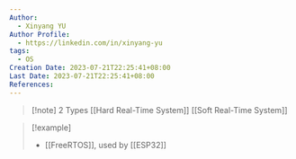 ```yaml
---
Author:
  - Xinyang YU
Author Profile:
  - https://linkedin.com/in/xinyang-yu
tags:
  - OS
Creation Date: 2023-07-21T22:25:41+08:00
Last Date: 2023-07-21T22:25:41+08:00
References:
---
```

> [!note] 2 Types
> [[Hard Real-Time System]]
> [[Soft Real-Time System]]


>[!example]
>- [[FreeRTOS]], used by [[ESP32]]